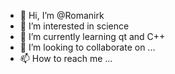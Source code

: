- 👋 Hi, I’m @Romanirk
- 👀 I’m interested in science
- 🌱 I’m currently learning qt and C++
- 💞️ I’m looking to collaborate on ...
- 📫 How to reach me ...

<!---
Romanirk/Romanirk is a ✨ special ✨ repository because its `README.md` (this file) appears on your GitHub profile.
You can click the Preview link to take a look at your changes.
--->
